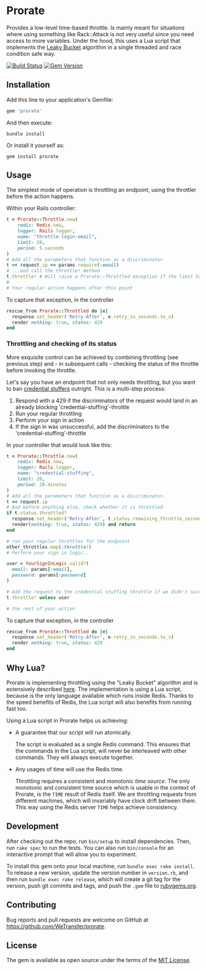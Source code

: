 # Prorate

Provides a low-level time-based throttle. Is mainly meant for situations where
using something like Rack::Attack is not very useful since you need access to
more variables. Under the hood, this uses a Lua script that implements the
[Leaky Bucket](https://en.wikipedia.org/wiki/Leaky_bucket) algorithm in a single
threaded and race condition safe way.

[![Build Status](https://travis-ci.org/WeTransfer/prorate.svg?branch=master)](https://travis-ci.org/WeTransfer/prorate)
[![Gem Version](https://badge.fury.io/rb/prorate.svg)](https://badge.fury.io/rb/prorate)

## Installation

Add this line to your application's Gemfile:

```ruby
gem 'prorate'
```

And then execute:

```shell
bundle install
```

Or install it yourself as:

```shell
gem install prorate
```

## Usage

The simplest mode of operation is throttling an endpoint, using the throttler
before the action happens.

Within your Rails controller:

```ruby
t = Prorate::Throttle.new(
    redis: Redis.new,
    logger: Rails.logger,
    name: "throttle-login-email",
    limit: 20,
    period: 5.seconds
)
# Add all the parameters that function as a discriminator.
t << request.ip << params.require(:email)
# ...and call the throttle! method
t.throttle! # Will raise a Prorate::Throttled exception if the limit has been reached
#
# Your regular action happens after this point
```

To capture that exception, in the controller

```ruby
rescue_from Prorate::Throttled do |e|
  response.set_header('Retry-After', e.retry_in_seconds.to_s)
  render nothing: true, status: 429
end
```

### Throttling and checking of its status

More exquisite control can be achieved by combining throttling (see previous
step) and - in subsequent calls - checking the status of the throttle before
invoking the throttle.

Let's say you have an endpoint that not only needs throttling, but you want to
ban [credential stuffers](https://en.wikipedia.org/wiki/Credential_stuffing)
outright. This is a multi-step process:

1. Respond with a 429 if the discriminators of the request would land in an
  already blocking 'credential-stuffing'-throttle
1. Run your regular throttling
1. Perform your sign in action
1. If the sign in was unsuccessful, add the discriminators to the
  'credential-stuffing'-throttle

In your controller that would look like this:

```ruby
t = Prorate::Throttle.new(
    redis: Redis.new,
    logger: Rails.logger,
    name: "credential-stuffing",
    limit: 20,
    period: 20.minutes
)
# Add all the parameters that function as a discriminator.
t << request.ip
# And before anything else, check whether it is throttled
if t.status.throttled?
  response.set_header('Retry-After', t.status.remaining_throttle_seconds.to_s)
  render(nothing: true, status: 429) and return
end

# run your regular throttles for the endpoint
other_throttles.map(:throttle!)
# Perform your sign in logic..

user = YourSignInLogic.valid?(
  email: params[:email],
  password: params[:password]
)

# Add the request to the credential stuffing throttle if we didn't succeed
t.throttle! unless user

# the rest of your action
```

To capture that exception, in the controller

```ruby
rescue_from Prorate::Throttled do |e|
  response.set_header('Retry-After', e.retry_in_seconds.to_s)
  render nothing: true, status: 429
end
```

## Why Lua?

Prorate is implementing throttling using the "Leaky Bucket" algorithm and is extensively described [here](https://github.com/WeTransfer/prorate/blob/master/lib/prorate/throttle.rb). The implementation is using a Lua script, because is the only language available which runs inside Redis. Thanks to the speed benefits of Redis, the Lua script will also benefits from running fast too.

Using a Lua script in Prorate helps us achieving:

- A guarantee that our script will run atomically.

  The script is evaluated as a single Redis command. This ensures that the commands in the Lua script, will never be interleaved with other commands. They will always execute together.

- Any usages of time will use the Redis time.

  Throttling requires a consistent and monotonic _time source_. The only monotonic and consistent time source which is usable in the context of Prorate, is the `TIME` result of Redis itself. We are throttling requests from different machines, which will invariably have clock drift between them. This way using the Redis server `TIME` helps achieve consistency.

## Development

After checking out the repo, run `bin/setup` to install dependencies. Then, run `rake spec` to run the tests. You can also run `bin/console` for an interactive prompt that will allow you to experiment.

To install this gem onto your local machine, run `bundle exec rake install`. To release a new version, update the version number in `version.rb`, and then run `bundle exec rake release`, which will create a git tag for the version, push git commits and tags, and push the `.gem` file to [rubygems.org](https://rubygems.org).

## Contributing

Bug reports and pull requests are welcome on GitHub at https://github.com/WeTransfer/prorate.

## License

The gem is available as open source under the terms of the [MIT License](http://opensource.org/licenses/MIT).
